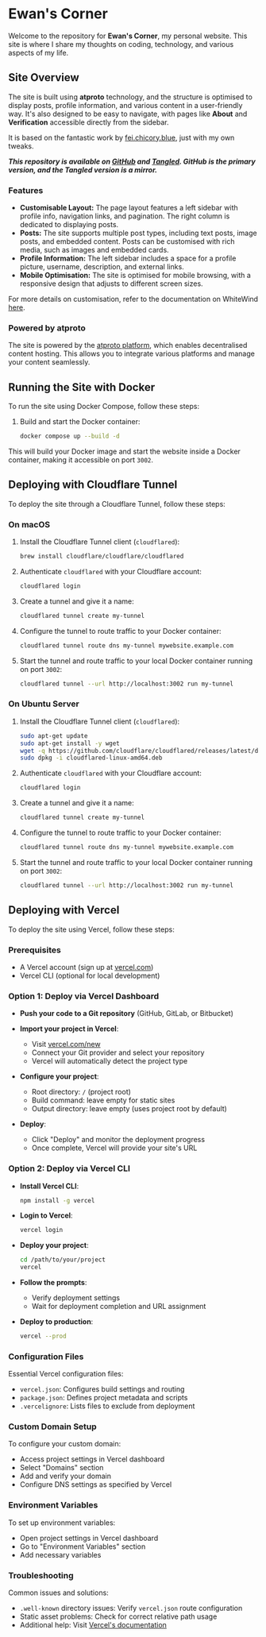 # Ewan's Corner

Welcome to the repository for **Ewan's Corner**, my personal website. This site is where I share my thoughts on coding, technology, and various aspects of my life.

## Site Overview

The site is built using **atproto** technology, and the structure is optimised to display posts, profile information, and various content in a user-friendly way. It's also designed to be easy to navigate, with pages like **About** and **Verification** accessible directly from the sidebar.

It is based on the fantastic work by [fei.chicory.blue](https://codeberg.org/fei-chicory-blue/atproto-site), just with my own tweaks.

***This repository is available on [GitHub](https://github.com/ewanc26/website) and [Tangled](https://tangled.sh/ewancroft.uk/website). GitHub is the primary version, and the Tangled version is a mirror.***

### Features

- **Customisable Layout:** The page layout features a left sidebar with profile info, navigation links, and pagination. The right column is dedicated to displaying posts.
- **Posts:** The site supports multiple post types, including text posts, image posts, and embedded content. Posts can be customised with rich media, such as images and embedded cards.
- **Profile Information:** The left sidebar includes a space for a profile picture, username, description, and external links.
- **Mobile Optimisation:** The site is optimised for mobile browsing, with a responsive design that adjusts to different screen sizes.

For more details on customisation, refer to the documentation on WhiteWind [here](https://whtwnd.com/did:plc:xz3euvkhf44iadavovbsmqoo/3laxrz4dl4s2f).

### Powered by atproto

The site is powered by the [atproto platform](https://atproto.com), which enables decentralised content hosting. This allows you to integrate various platforms and manage your content seamlessly.

## Running the Site with Docker

To run the site using Docker Compose, follow these steps:

1. Build and start the Docker container:

   ```sh
   docker compose up --build -d
   ```

This will build your Docker image and start the website inside a Docker container, making it accessible on port `3002`.

## Deploying with Cloudflare Tunnel

To deploy the site through a Cloudflare Tunnel, follow these steps:

### On macOS

1. Install the Cloudflare Tunnel client (`cloudflared`):

   ```sh
   brew install cloudflare/cloudflare/cloudflared
   ```

2. Authenticate `cloudflared` with your Cloudflare account:

   ```sh
   cloudflared login
   ```

3. Create a tunnel and give it a name:

   ```sh
   cloudflared tunnel create my-tunnel
   ```

4. Configure the tunnel to route traffic to your Docker container:

   ```sh
   cloudflared tunnel route dns my-tunnel mywebsite.example.com
   ```

5. Start the tunnel and route traffic to your local Docker container running on port `3002`:

   ```sh
   cloudflared tunnel --url http://localhost:3002 run my-tunnel
   ```

### On Ubuntu Server

1. Install the Cloudflare Tunnel client (`cloudflared`):

   ```sh
   sudo apt-get update
   sudo apt-get install -y wget
   wget -q https://github.com/cloudflare/cloudflared/releases/latest/download/cloudflared-linux-amd64.deb
   sudo dpkg -i cloudflared-linux-amd64.deb
   ```

2. Authenticate `cloudflared` with your Cloudflare account:

   ```sh
   cloudflared login
   ```

3. Create a tunnel and give it a name:

   ```sh
   cloudflared tunnel create my-tunnel
   ```

4. Configure the tunnel to route traffic to your Docker container:

   ```sh
   cloudflared tunnel route dns my-tunnel mywebsite.example.com
   ```

5. Start the tunnel and route traffic to your local Docker container running on port `3002`:

   ```sh
   cloudflared tunnel --url http://localhost:3002 run my-tunnel
   ```

## Deploying with Vercel

To deploy the site using Vercel, follow these steps:

### Prerequisites

- A Vercel account (sign up at [vercel.com](https://vercel.com))
- Vercel CLI (optional for local development)

### Option 1: Deploy via Vercel Dashboard

- **Push your code to a Git repository** (GitHub, GitLab, or Bitbucket)

- **Import your project in Vercel**:

  - Visit [vercel.com/new](https://vercel.com/new)
  - Connect your Git provider and select your repository
  - Vercel will automatically detect the project type

- **Configure your project**:

  - Root directory: `/` (project root)
  - Build command: leave empty for static sites
  - Output directory: leave empty (uses project root by default)

- **Deploy**:
  - Click "Deploy" and monitor the deployment progress
  - Once complete, Vercel will provide your site's URL

### Option 2: Deploy via Vercel CLI

- **Install Vercel CLI**:

  ```sh
  npm install -g vercel
  ```

- **Login to Vercel**:

  ```sh
  vercel login
  ```

- **Deploy your project**:

  ```sh
  cd /path/to/your/project
  vercel
  ```

- **Follow the prompts**:

  - Verify deployment settings
  - Wait for deployment completion and URL assignment

- **Deploy to production**:

  ```sh
  vercel --prod
  ```

### Configuration Files

Essential Vercel configuration files:

- `vercel.json`: Configures build settings and routing
- `package.json`: Defines project metadata and scripts
- `.vercelignore`: Lists files to exclude from deployment

### Custom Domain Setup

To configure your custom domain:

- Access project settings in Vercel dashboard
- Select "Domains" section
- Add and verify your domain
- Configure DNS settings as specified by Vercel

### Environment Variables

To set up environment variables:

- Open project settings in Vercel dashboard
- Go to "Environment Variables" section
- Add necessary variables

### Troubleshooting

Common issues and solutions:

- `.well-known` directory issues: Verify `vercel.json` route configuration
- Static asset problems: Check for correct relative path usage
- Additional help: Visit [Vercel's documentation](https://vercel.com/docs)
